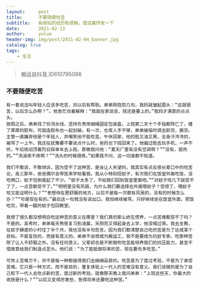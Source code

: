 ```yaml
---
layout:     post
title:      不要随便吃苦
subtitle:   有相似的经历和感触，借这篇抒发一下
date:       2021-02-13
author:     yuluo
header-img: img/post/2021-02-04_banner.jpg
catalog: true
tags:
    - 生活
---
```


> 搬运自抖音,ID610795088

### 不要随便吃苦
    有一套说法叫年轻人应该多吃苦，对以后有帮助。弟弟刚抱怨几句，我妈就皱起眉头：“这就很苦，以后怎么办啊？”。他急忙向着解释：“我就在家说说，班还是要上的。”我妈才满意的点点头。
    放假之后，弟弟找了份流水线，坚持负责用细绳固定包装盒。上班第二天十个手指都阵亡了，缠了厚厚的胶布，可就连胶布也一起划破。有一次，仓库人手不够，弟弟被临时调去卸货，搬货。主管一直嫌弃他是个年轻人，并嘲笑他不能吃苦。午休回家，他的脸又油又黑，全身汗涔涔的，被骂了一上午。我还在犹豫要不要说点什么时，爸妈也下班回来了。他偏过脸去玩手机，一声不吭，午后依旧顶着烈日踩单车去上班。那晚我问他：“夏天厂里有没有空调啊？”“没有，挺热的。”“洗澡疼不疼啊？”“洗头的时候很疼。”如果我不问，这一切谁都不知道。

    我们不敢说，不敢倾诉，因为受不了这种苦，是会让人失望的。我其实有点反感长辈口中的吃苦论，高三那年，爸爸偶尔会带饭来学校看我。我从小特别招蚊子，有次我们在饭堂外面吃饭，没吃两口，蚊子包倒是起了不少。“蚊子太多了，不如我们回到饭堂里面吧。”“对蚊子咬几下就受不了了，一点苦都受不了。”“明明里没有风扇，为什么我们要选择在外面喂蚊子？受得了，喂蚊子咬又能证明什么？”“老想待在更舒服的地方，以后不是每一次都有风扇的，没有的时候怎么办？”“可是现在有的。”最后这一句我没有说出口。我怕继续被骂，只好继续坐在饭堂外面，把饭吃完，带着一腿的蚊子包回教室。

    我想了很久都没想明白吃这种苦的意义在哪里？我们真的那么娇生惯养，一点苦难都受不了吗？
    不是的。高考时，弟弟每天熬夜复习到凌晨，天刚亮又得起身去上学，他没喊过哭。我去支教，在蚊子肆虐的小村住了半个月，我也没有半句怨言。因为我们都清楚自己吃的苦是为了达成某个目标。不是盲目的，而是有意义的。弟弟不会想成为搬运工，我不是要成为抗蚊专家。吃那种苦除了让人不舒服之外，没有任何意义。父辈却总是不断鼓吹吃苦能培养我们的抗压能力，甚至不惜故意给我们制造点苦头。他们说：“为了能抵御将来的苦，现在要先多吃苦。”
    
    可世上苦难万千，并不是每一种都值得我们去细细品尝的。吃苦是为了度过考验，不是为了承受苦难。它只是一种方式，而不是目的，重复体验上一代人的苦难没有意义。我们该做的是为了自己和下一代人去吃点新的苦，度过新的考验。就像那天晚上我问弟弟：“上班这些天，你最大的收获是什么？”“以后又变得厉害些，免得将来还要吃这种苦。”
